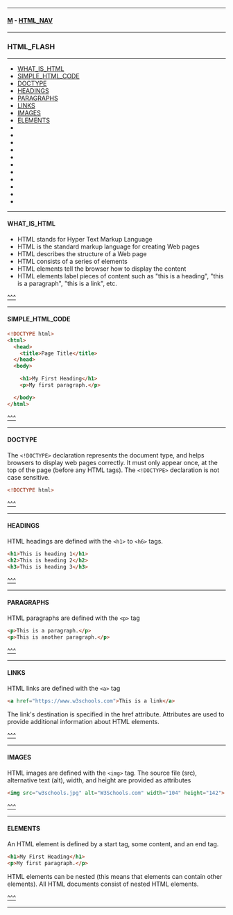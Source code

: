
---

#### [M](https://github.com/ttltrk/TTT/blob/master/menu.md) - [HTML_NAV](https://github.com/ttltrk/TTT/tree/master/HTML/HTML_NAV.md)

---

### HTML_FLASH

---

* [WHAT_IS_HTML](#WHAT_IS_HTML)
* [SIMPLE_HTML_CODE](#SIMPLE_HTML_CODE)
* [DOCTYPE](#DOCTYPE)
* [HEADINGS](#HEADINGS)
* [PARAGRAPHS](#PARAGRAPHS)
* [LINKS](#LINKS)
* [IMAGES](#IMAGES)
* [ELEMENTS](#ELEMENTS)
* [](#)
* [](#)
* [](#)
* [](#)
* [](#)
* [](#)
* [](#)
* [](#)
* [](#)
* [](#)
* [](#)

---

#### WHAT_IS_HTML

- HTML stands for Hyper Text Markup Language
- HTML is the standard markup language for creating Web pages
- HTML describes the structure of a Web page
- HTML consists of a series of elements
- HTML elements tell the browser how to display the content
- HTML elements label pieces of content such as "this is a heading", "this is a paragraph", "this is a link", etc.

[^^^](#HTML_FLASH)

---

#### SIMPLE_HTML_CODE

```html
<!DOCTYPE html>
<html>
  <head>
    <title>Page Title</title>
  </head>
  <body>

    <h1>My First Heading</h1>
    <p>My first paragraph.</p>

  </body>
</html>
```

[^^^](#HTML_FLASH)

---

#### DOCTYPE

The ```<!DOCTYPE>``` declaration represents the document type, and helps browsers to display web pages correctly.
It must only appear once, at the top of the page (before any HTML tags).
The ```<!DOCTYPE>``` declaration is not case sensitive.

```html
<!DOCTYPE html>
```

[^^^](#HTML_FLASH)

---

#### HEADINGS

HTML headings are defined with the ```<h1>``` to ```<h6>``` tags.

```html
<h1>This is heading 1</h1>
<h2>This is heading 2</h2>
<h3>This is heading 3</h3>
```

[^^^](#HTML_FLASH)

---

#### PARAGRAPHS

HTML paragraphs are defined with the ```<p>``` tag

```html
<p>This is a paragraph.</p>
<p>This is another paragraph.</p>
```

[^^^](#HTML_FLASH)

---

#### LINKS

HTML links are defined with the ```<a>``` tag

```html
<a href="https://www.w3schools.com">This is a link</a>
```

The link's destination is specified in the href attribute.
Attributes are used to provide additional information about HTML elements.


[^^^](#HTML_FLASH)

---

#### IMAGES

HTML images are defined with the ```<img>``` tag.
The source file (src), alternative text (alt), width, and height are provided as attributes

```html
<img src="w3schools.jpg" alt="W3Schools.com" width="104" height="142">
```

[^^^](#HTML_FLASH)

---

#### ELEMENTS

An HTML element is defined by a start tag, some content, and an end tag.



```html
<h1>My First Heading</h1>
<p>My first paragraph.</p>
```

HTML elements can be nested (this means that elements can contain other elements).
All HTML documents consist of nested HTML elements.

[^^^](#HTML_FLASH)

---
